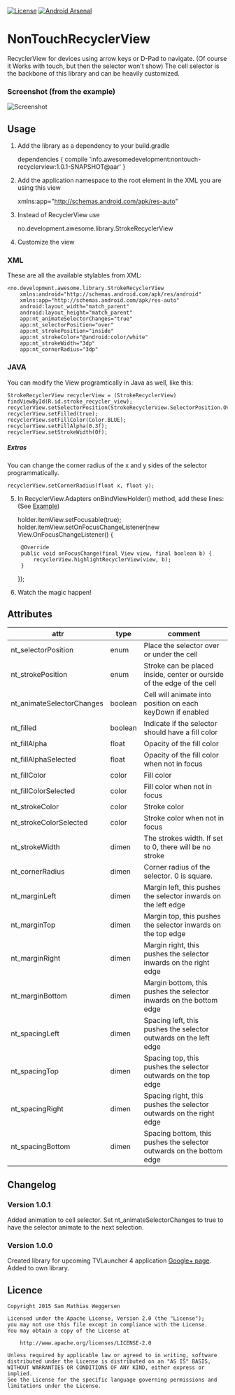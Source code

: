 
[![License](https://img.shields.io/badge/license-Apache%202-blue.svg)](https://www.apache.org/licenses/LICENSE-2.0)
[![Android Arsenal](https://img.shields.io/badge/Android%20Arsenal-NonTouchRecyclerView-brightgreen.svg?style=flat)](http://android-arsenal.com/details/1/1776)

# NonTouchRecyclerView
RecyclerView for devices using arrow keys or D-Pad to navigate. (Of course it Works with touch, but then the selector won't show) The cell selector is the backbone of this library and can be heavily customized.

### Screenshot (from the example)
![Screenshot](https://raw.githubusercontent.com/samyboy89/NonTouchRecyclerView/master/images/screenshot.png)

## Usage

1) Add the library as a dependency to your build.gradle

    dependencies {
        compile 'info.awesomedevelopment:nontouch-recyclerview:1.0.1-SNAPSHOT@aar'
    }
    
    
2) Add the application namespace to the root element in the XML you are using this view 

    xmlns:app="http://schemas.android.com/apk/res-auto"

3) Instead of RecyclerView use 

    no.development.awesome.library.StrokeRecyclerView

4) Customize the view
### XML
These are all the available stylables from XML:


    <no.development.awesome.library.StrokeRecyclerView
        xmlns:android="http://schemas.android.com/apk/res/android"
        xmlns:app="http://schemas.android.com/apk/res-auto"
        android:layout_width="match_parent"
        android:layout_height="match_parent"
        app:nt_animateSelectorChanges="true"
        app:nt_selectorPosition="over"
        app:nt_strokePosition="inside"
        app:nt_strokeColor="@android:color/white"
        app:nt_strokeWidth="3dp"
        app:nt_cornerRadius="3dp"

### JAVA
You can modify the View programtically in Java as well, like this:

    StrokeRecyclerView recyclerView = (StrokeRecyclerView) findViewById(R.id.stroke_recycler_view);
    recyclerView.setSelectorPosition(StrokeRecyclerView.SelectorPosition.OVER);
    recyclerView.setFilled(true);
    recyclerView.setFillColor(Color.BLUE);
    recyclerView.setFillAlpha(0.3f);
    recyclerView.setStrokeWidth(0f);

##### Extras
You can change the corner radius of the x and y sides of the selector programmatically.

    recyclerView.setCornerRadius(float x, float y);
    
5) In RecyclerView.Adapters onBindViewHolder() method, add these lines: (See [Example](https://github.com/samyboy89/NonTouchRecyclerView/blob/master/app/src/main/java/no/development/awesome/nontouchrecyclerview/ExampleMain.java#L80))

    holder.itemView.setFocusable(true);
    holder.itemView.setOnFocusChangeListener(new View.OnFocusChangeListener() {

        @Override
        public void onFocusChange(final View view, final boolean b) {
            recyclerView.highlightRecyclerView(view, b);
        }
    });
    
6) Watch the magic happen!

## Attributes

| attr|type | comment
------------- | -------------|----------
nt_selectorPosition  | enum | Place the selector over or under the cell
nt_strokePosition  | enum | Stroke can be placed inside, center or ourside of the edge of the cell
nt_animateSelectorChanges | boolean | Cell will animate into position on each keyDown if enabled
nt_filled | boolean | Indicate if the selector should have a fill color
nt_fillAlpha | float | Opacity of the fill color
nt_fillAlphaSelected | float | Opacity of the fill color when not in focus
nt_fillColor | color | Fill color
nt_fillColorSelected | color | Fill color when not in focus
nt_strokeColor | color | Stroke color
nt_strokeColorSelected | color | Stroke color when not in focus
nt_strokeWidth | dimen | The strokes width. If set to 0, there will be no stroke
nt_cornerRadius | dimen | Corner radius of the selector. 0 is square.
nt_marginLeft | dimen | Margin left, this pushes the selector inwards on the left edge
nt_marginTop | dimen | Margin top, this pushes the selector inwards on the top edge
nt_marginRight | dimen | Margin right, this pushes the selector inwards on the right edge
nt_marginBottom | dimen | Margin bottom, this pushes the selector inwards on the bottom edge 
nt_spacingLeft | dimen | Spacing left, this pushes the selector outwards on the left edge
nt_spacingTop | dimen | Spacing top, this pushes the selector outwards on the top edge
nt_spacingRight | dimen | Spacing right, this pushes the selector outwards on the right edge
nt_spacingBottom | dimen | Spacing bottom, this pushes the selector outwards on the bottom edge 

## Changelog

### Version 1.0.1
Added animation to cell selector. Set nt_animateSelectorChanges to true to have the selector animate to the next selection.

### Version 1.0.0
Created library for upcoming TVLauncher 4 application [Google+ page](https://plus.google.com/u/0/communities/105478564940183531371). Added to own library.

## Licence

    Copyright 2015 Sam Mathias Weggersen

    Licensed under the Apache License, Version 2.0 (the "License");
    you may not use this file except in compliance with the License.
    You may obtain a copy of the License at

        http://www.apache.org/licenses/LICENSE-2.0

    Unless required by applicable law or agreed to in writing, software
    distributed under the License is distributed on an "AS IS" BASIS,
    WITHOUT WARRANTIES OR CONDITIONS OF ANY KIND, either express or implied.
    See the License for the specific language governing permissions and
    limitations under the License.
